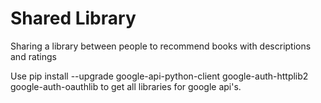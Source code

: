 # Shared Library
 Sharing a library between people to recommend books with descriptions and ratings


Use pip install --upgrade google-api-python-client google-auth-httplib2 google-auth-oauthlib to get all libraries for google api's.
